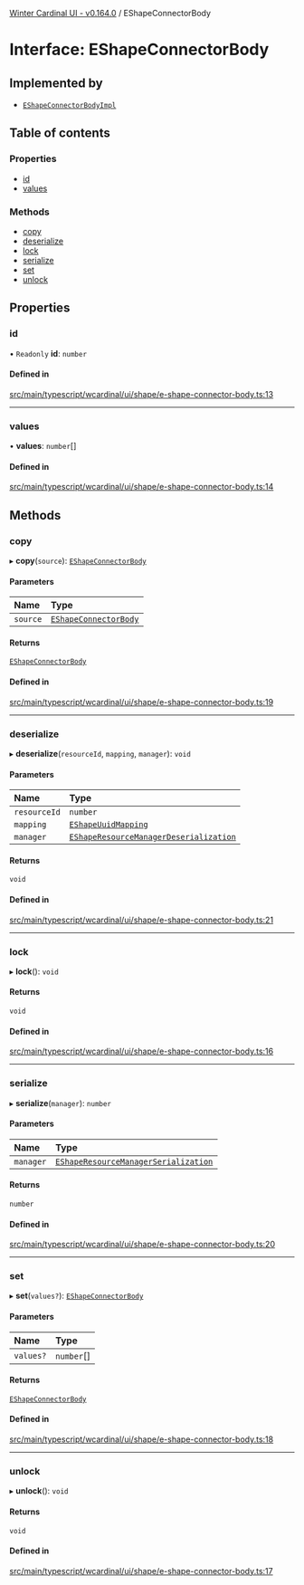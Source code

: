[Winter Cardinal UI - v0.164.0](../index.md) / EShapeConnectorBody

# Interface: EShapeConnectorBody

## Implemented by

- [`EShapeConnectorBodyImpl`](../classes/EShapeConnectorBodyImpl.md)

## Table of contents

### Properties

- [id](EShapeConnectorBody.md#id)
- [values](EShapeConnectorBody.md#values)

### Methods

- [copy](EShapeConnectorBody.md#copy)
- [deserialize](EShapeConnectorBody.md#deserialize)
- [lock](EShapeConnectorBody.md#lock)
- [serialize](EShapeConnectorBody.md#serialize)
- [set](EShapeConnectorBody.md#set)
- [unlock](EShapeConnectorBody.md#unlock)

## Properties

### id

• `Readonly` **id**: `number`

#### Defined in

[src/main/typescript/wcardinal/ui/shape/e-shape-connector-body.ts:13](https://github.com/winter-cardinal/winter-cardinal-ui/blob/v0.164.0/src/main/typescript/wcardinal/ui/shape/e-shape-connector-body.ts#L13)

___

### values

• **values**: `number`[]

#### Defined in

[src/main/typescript/wcardinal/ui/shape/e-shape-connector-body.ts:14](https://github.com/winter-cardinal/winter-cardinal-ui/blob/v0.164.0/src/main/typescript/wcardinal/ui/shape/e-shape-connector-body.ts#L14)

## Methods

### copy

▸ **copy**(`source`): [`EShapeConnectorBody`](EShapeConnectorBody.md)

#### Parameters

| Name | Type |
| :------ | :------ |
| `source` | [`EShapeConnectorBody`](EShapeConnectorBody.md) |

#### Returns

[`EShapeConnectorBody`](EShapeConnectorBody.md)

#### Defined in

[src/main/typescript/wcardinal/ui/shape/e-shape-connector-body.ts:19](https://github.com/winter-cardinal/winter-cardinal-ui/blob/v0.164.0/src/main/typescript/wcardinal/ui/shape/e-shape-connector-body.ts#L19)

___

### deserialize

▸ **deserialize**(`resourceId`, `mapping`, `manager`): `void`

#### Parameters

| Name | Type |
| :------ | :------ |
| `resourceId` | `number` |
| `mapping` | [`EShapeUuidMapping`](EShapeUuidMapping.md) |
| `manager` | [`EShapeResourceManagerDeserialization`](../classes/EShapeResourceManagerDeserialization.md) |

#### Returns

`void`

#### Defined in

[src/main/typescript/wcardinal/ui/shape/e-shape-connector-body.ts:21](https://github.com/winter-cardinal/winter-cardinal-ui/blob/v0.164.0/src/main/typescript/wcardinal/ui/shape/e-shape-connector-body.ts#L21)

___

### lock

▸ **lock**(): `void`

#### Returns

`void`

#### Defined in

[src/main/typescript/wcardinal/ui/shape/e-shape-connector-body.ts:16](https://github.com/winter-cardinal/winter-cardinal-ui/blob/v0.164.0/src/main/typescript/wcardinal/ui/shape/e-shape-connector-body.ts#L16)

___

### serialize

▸ **serialize**(`manager`): `number`

#### Parameters

| Name | Type |
| :------ | :------ |
| `manager` | [`EShapeResourceManagerSerialization`](../classes/EShapeResourceManagerSerialization.md) |

#### Returns

`number`

#### Defined in

[src/main/typescript/wcardinal/ui/shape/e-shape-connector-body.ts:20](https://github.com/winter-cardinal/winter-cardinal-ui/blob/v0.164.0/src/main/typescript/wcardinal/ui/shape/e-shape-connector-body.ts#L20)

___

### set

▸ **set**(`values?`): [`EShapeConnectorBody`](EShapeConnectorBody.md)

#### Parameters

| Name | Type |
| :------ | :------ |
| `values?` | `number`[] |

#### Returns

[`EShapeConnectorBody`](EShapeConnectorBody.md)

#### Defined in

[src/main/typescript/wcardinal/ui/shape/e-shape-connector-body.ts:18](https://github.com/winter-cardinal/winter-cardinal-ui/blob/v0.164.0/src/main/typescript/wcardinal/ui/shape/e-shape-connector-body.ts#L18)

___

### unlock

▸ **unlock**(): `void`

#### Returns

`void`

#### Defined in

[src/main/typescript/wcardinal/ui/shape/e-shape-connector-body.ts:17](https://github.com/winter-cardinal/winter-cardinal-ui/blob/v0.164.0/src/main/typescript/wcardinal/ui/shape/e-shape-connector-body.ts#L17)
